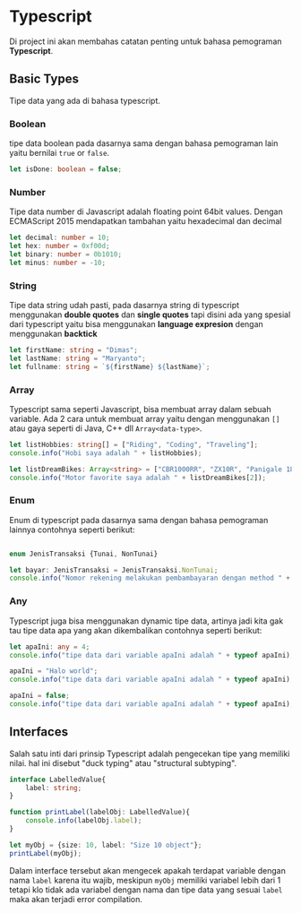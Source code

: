 # Typescript

Di project ini akan membahas catatan penting untuk bahasa pemograman **Typescript**.

## Basic Types

Tipe data yang ada di bahasa typescript.

### Boolean

tipe data boolean pada dasarnya sama dengan bahasa pemograman lain yaitu bernilai `true` or `false`.

```ts
let isDone: boolean = false;
```

### Number

Tipe data number di Javascript adalah floating point 64bit values. Dengan ECMAScript 2015 mendapatkan 
tambahan yaitu hexadecimal dan decimal 

```ts
let decimal: number = 10;
let hex: number = 0xf00d;
let binary: number = 0b1010;
let minus: number = -10;
```

### String

Tipe data string udah pasti, pada dasarnya string di typescript menggunakan **double quotes** dan **single quotes** tapi disini ada
yang spesial dari typescript yaitu bisa menggunakan **language expresion** dengan menggunakan **backtick**

```ts
let firstName: string = "Dimas";
let lastName: string = "Maryanto";
let fullname: string = `${firstName} ${lastName}`;
```

### Array

Typescript sama seperti Javascript, bisa membuat array dalam sebuah variable. Ada 2 cara untuk membuat array
yaitu dengan menggunakan `[]` atau gaya seperti di Java, C++ dll `Array<data-type>`.

```ts
let listHobbies: string[] = ["Riding", "Coding", "Traveling"];
console.info("Hobi saya adalah " + listHobbies);

let listDreamBikes: Array<string> = ["CBR1000RR", "ZX10R", "Panigale 1899"];
console.info("Motor favorite saya adalah " + listDreamBikes[2]);
```

### Enum

Enum di typescript pada dasarnya sama dengan bahasa pemograman lainnya contohnya seperti berikut:

```ts

enum JenisTransaksi {Tunai, NonTunai}

let bayar: JenisTransaksi = JenisTransaksi.NonTunai;
console.info("Nomor rekening melakukan pembambayaran dengan method " + JenisTransaksi[bayar]);
```

### Any

Typescript juga bisa menggunakan dynamic tipe data, artinya jadi kita gak tau tipe data apa yang akan dikembalikan contohnya seperti berikut:

```ts
let apaIni: any = 4;
console.info("tipe data dari variable apaIni adalah " + typeof apaIni);

apaIni = "Halo world";
console.info("tipe data dari variable apaIni adalah " + typeof apaIni);

apaIni = false;
console.info("tipe data dari variable apaIni adalah " + typeof apaIni);
```

## Interfaces

Salah satu inti dari prinsip Typescript adalah pengecekan tipe yang memiliki nilai.
hal ini disebut "duck typing" atau "structural subtyping".

```ts
interface LabelledValue{
    label: string;
}

function printLabel(labelObj: LabelledValue){
    console.info(labelObj.label);
}

let myObj = {size: 10, label: "Size 10 object"};
printLabel(myObj);
```

Dalam interface tersebut akan mengecek apakah terdapat variable dengan nama `label` karena itu wajib, meskipun `myObj` 
memiliki variabel lebih dari 1 tetapi klo tidak ada variabel dengan nama dan tipe data yang sesuai `label` maka akan terjadi error compilation.


